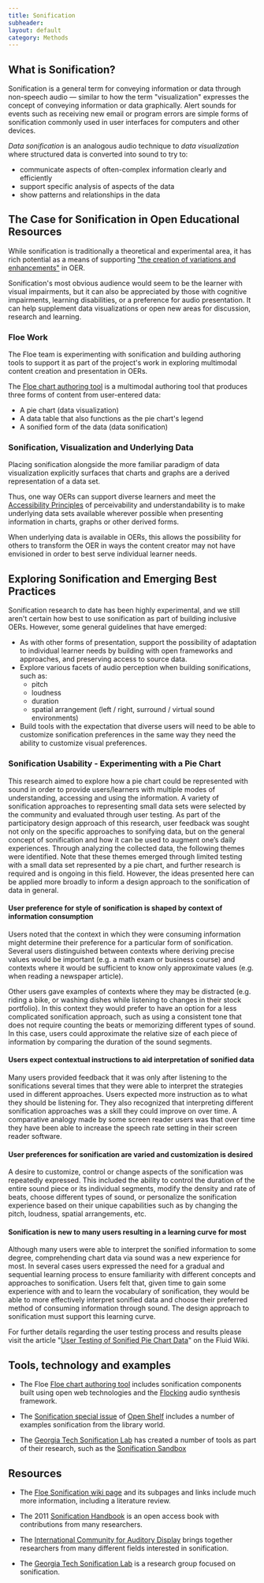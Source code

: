 ```yaml
---
title: Sonification
subheader:
layout: default
category: Methods
---
```


## What is Sonification?

Sonification is a general term for conveying information or data through non-speech audio &mdash; similar to how the term "visualization" expresses the concept of conveying information or data graphically. Alert sounds for events such as receiving new email or program errors are simple forms of sonification commonly used in user interfaces for computers and other devices.

*Data sonification* is an analogous audio technique to *data visualization* where structured data is converted into sound to try to:
* communicate aspects of often-complex information clearly and efficiently
* support specific analysis of aspects of the data
* show patterns and relationships in the data

## The Case for Sonification in Open Educational Resources

While sonification is traditionally a theoretical and experimental area, it has rich potential as a means of supporting ["the creation of variations and enhancements"](/Techniques.html#AllowTheCreationOfVariationsAndEnhancements) in OER.

Sonification's most obvious audience would seem to be the learner with visual impairments, but it can also be appreciated by those with cognitive impairments, learning disabilities, or a preference for audio presentation. It can help supplement data visualizations or open new areas for discussion, research and learning.

### Floe Work

The Floe team is experimenting with sonification and building authoring tools to support it as part of the project's work in exploring multimodal content creation and presentation in OERs.

The <a href="http://build.fluidproject.org/chartAuthoring/demos/" target="_blank" class="link-external">Floe chart authoring tool</a> is a multimodal authoring tool that produces three forms of content from user-entered data:

* A pie chart (data visualization)
* A data table that also functions as the pie chart's legend
* A sonified form of the data (data sonification)

### Sonification, Visualization and Underlying Data

Placing sonification alongside the more familiar paradigm of data visualization explicitly surfaces that charts and graphs are a derived representation of a data set.

Thus, one way OERs can support diverse learners and meet the [Accessibility Principles](/AccessiblityPrinciples.html) of perceivability and understandability is to make underlying data sets available wherever possible when presenting information in charts, graphs or other derived forms.

When underlying data is available in OERs, this allows the possibility for others to transform the OER in ways the content creator may not have envisioned in order to best serve individual learner needs.

## Exploring Sonification and Emerging Best Practices

Sonification research to date has been highly experimental, and we still aren't certain how best to use sonification as part of building inclusive OERs. However, some general guidelines that have emerged:

* As with other forms of presentation, support the possibility of adaptation to individual learner needs by building with open frameworks and approaches, and preserving access to source data.
* Explore various facets of audio perception when building sonifications, such as:
  * pitch
  * loudness
  * duration
  * spatial arrangement (left / right, surround / virtual sound environments)
* Build tools with the expectation that diverse users will need to be able to customize sonification preferences in the same way they need the ability to customize visual preferences.

### Sonification Usability - Experimenting with a Pie Chart

This research aimed to explore how a pie chart could be represented with sound in order to provide users/learners with multiple modes of understanding, accessing and using the information. A variety of sonification approaches to representing small data sets were selected by the community and evaluated through user testing. As part of the participatory design approach of this research, user feedback was sought not only on the specific approaches to sonifying data, but on the general concept of sonification and how it can be used to augment one’s daily experiences. Through analyzing the collected data, the following themes were identified. Note that these themes emerged through limited testing with a small data set represented by a pie chart, and further research is required and is ongoing in this field. However, the ideas presented here can be applied more broadly to inform a design approach to the sonification of data in general.

#### User preference for style of sonification is shaped by context of information consumption

Users noted that the context in which they were consuming information might determine their preference for a particular form of sonification. Several users distinguished between contexts where deriving precise values would be important (e.g. a math exam or business course) and contexts where it would be sufficient to know only approximate values (e.g. when reading a newspaper article).

Other users gave examples of contexts where they may be distracted (e.g. riding a bike, or washing dishes while listening to changes in their stock portfolio). In this context they would prefer to have an option for a less complicated sonification approach, such as using a consistent tone that does not require counting the beats or memorizing different types of sound. In this case, users could approximate the relative size of each piece of information by comparing the duration of the sound segments.

#### Users expect contextual instructions to aid interpretation of sonified data

Many users provided feedback that it was only after listening to the sonifications several times that they were able to interpret the strategies used in different approaches. Users expected more instruction as to what they should be listening for. They also recognized that interpreting different sonification approaches was a skill they could improve on over time. A comparative analogy made by some screen reader users was that over time they have been able to increase the speech rate setting in their screen reader software.

#### User preferences for sonification are varied and customization is desired

A desire to customize, control or change aspects of the sonification was repeatedly expressed. This included the ability to control the duration of the entire sound piece or its individual segments, modify the density and rate of beats, choose different types of sound, or personalize the sonification experience based on their unique capabilities such as by changing the pitch, loudness, spatial arrangements, etc.

#### Sonification is new to many users resulting in a learning curve for most

Although many users were able to interpret the sonified information to some degree, comprehending chart data via sound was a new experience for most. In several cases users expressed the need for a gradual and sequential learning process to ensure familiarity with different concepts and approaches to sonification. Users felt that, given time to gain some experience with and to learn the vocabulary of sonification, they would be able to more effectively interpret sonified data and choose their preferred method of consuming information through sound. The design approach to sonification must support this learning curve.

For further details regarding the user testing process and results please visit the article "<a href="https://wiki.fluidproject.org/pages/viewpage.action?pageId=89063433" target="_blank" class="link-external">User Testing of Sonified Pie Chart Data</a>" on the Fluid Wiki.

## Tools, technology and examples

* The Floe <a href="http://build.fluidproject.org/chartAuthoring/demos/" target="_blank" class="link-external">Floe chart authoring tool</a> includes sonification components built using open web technologies and the <a href="http://flockingjs.org/" target="_blank" class="link-external">Flocking</a> audio synthesis framework.

* The <a href="http://www.open-shelf.ca/columns/sonification-special-issue/" target="_blank" class="link-external">Sonification special issue</a> of <a href="http://www.open-shelf.ca/" target="_blank" class="link-external">Open Shelf</a> includes a number of examples sonification from the library world.

* The <a href="http://sonify.psych.gatech.edu/" target="_blank" class="link-external">Georgia Tech Sonification Lab</a> has created a number of tools as part of their research, such as the <a href="http://sonify.psych.gatech.edu/research/sonification_sandbox/index.html" target="_blank" class="link-external">Sonification Sandbox</a>

## Resources

* The <a href="https://wiki.fluidproject.org/display/fluid/%28Floe%29+Sonification" target="_blank" class="link-external">Floe Sonification wiki page</a> and its subpages and links include much more information, including a literature review.

* The 2011 <a href="http://sonification.de/handbook/" target="_blank" class="link-external">Sonification Handbook</a> is an open access book with contributions from many researchers.

* The <a href="http://www.icad.org/" target="_blank" class="link-external">International Community for Auditory Display</a> brings together researchers from many different fields interested in sonification.

* The <a href="http://sonify.psych.gatech.edu/" target="_blank" class="link-external">Georgia Tech Sonification Lab</a> is a research group focused on sonification.
